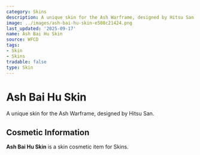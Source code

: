 ```yaml
---
category: Skins
description: A unique skin for the Ash Warframe, designed by Hitsu San.
image: ../images/ash-bai-hu-skin-e508c21424.png
last_updated: '2025-09-17'
name: Ash Bai Hu Skin
source: WFCD
tags:
- Skin
- Skins
tradable: false
type: Skin
---
```


# Ash Bai Hu Skin

A unique skin for the Ash Warframe, designed by Hitsu San.

## Cosmetic Information

**Ash Bai Hu Skin** is a skin cosmetic item for Skins.

